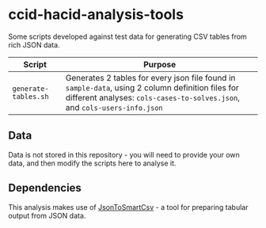 # ccid-hacid-analysis-tools

Some scripts developed against test data for generating CSV tables from rich JSON data.

| Script               | Purpose                                                                                                                                                                        |
| -------------------- | ------------------------------------------------------------------------------------------------------------------------------------------------------------------------------ |
| `generate-tables.sh` | Generates 2 tables for every json file found in `sample-data`, using 2 column definition files for different analyses: `cols-cases-to-solves.json`, and `cols-users-info.json` |

## Data

Data is not stored in this repository - you will need to provide your own data, and then modify the scripts here to analyse it.

## Dependencies

This analysis makes use of [JsonToSmartCsv](https://github.com/instantiator/json-to-smart-csv) - a tool for preparing tabular output from JSON data.
